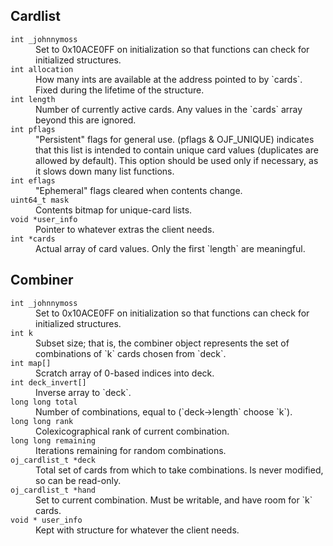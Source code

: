 Cardlist
--------

<dl>
<dt><code>int _johnnymoss</code></dt>
    <dd>Set to 0x10ACE0FF on initialization so that functions can check for initialized structures.
    </dd>
<dt><code>int allocation</code></dt>
    <dd>How many ints are available at the address pointed to by `cards`. Fixed during the lifetime of the structure.
    </dd>
<dt><code>int length</code></dt>
    <dd>Number of currently active cards. Any values in the `cards` array beyond this are ignored.
    </dd>
<dt><code>int pflags</code></dt>
    <dd>"Persistent" flags for general use.
    (pflags & OJF_UNIQUE) indicates that this list is intended to contain unique card values (duplicates are allowed by default). This option should be used only if necessary, as it slows down many list functions.
    </dd>
<dt><code>int eflags</code></dt>
    <dd>"Ephemeral" flags cleared when contents change.
    </dd>
<dt><code>uint64_t mask</code></dt>
    <dd>Contents bitmap for unique-card lists.
    </dd>
<dt><code>void *user_info</code></dt>
    <dd>Pointer to whatever extras the client needs.
    </dd>
<dt><code>int *cards</code></dt>
    <dd>Actual array of card values. Only the first `length` are meaningful.
    </dd>
</dl>

Combiner
--------

<dl>
<dt><code>int _johnnymoss</code></dt>
    <dd>Set to 0x10ACE0FF on initialization so that functions can check for initialized structures.
    </dd>
<dt><code>int k</code></dt>
    <dd>Subset size; that is, the combiner object represents the set of combinations of `k` cards chosen from `deck`.
    </dd>
<dt><code>int map[]</code></dt>
    <dd>Scratch array of 0-based indices into deck.
    </dd>
<dt><code>int deck_invert[]</code></dt>
    <dd>Inverse array to `deck`.
    </dt>
<dt><code>long long total</code></dd>
    <dd>Number of combinations, equal to (`deck->length` choose `k`).
    </dd>
<dt><code>long long rank</code></dt>
    <dd>Colexicographical rank of current combination.
    </dd>
<dt><code>long long remaining</code></dt>
    <dd>Iterations remaining for random combinations.
    </dd>
<dt><code>oj_cardlist_t *deck</code></dt>
    <dd>Total set of cards from which to take combinations. Is never modified, so can be read-only.
    </dd>
<dt><code>oj_cardlist_t *hand</code></dd>
    <dd>Set to current combination. Must be writable, and have room for `k` cards.
    </dd>
<dt><code>void * user_info</code></dt>
    <dd>Kept with structure for whatever the client needs.
    </dd>
</dl>
